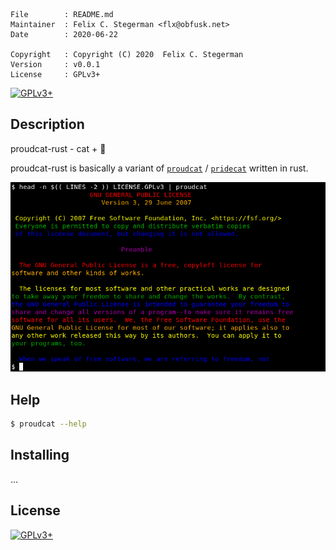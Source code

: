 <!-- {{{1 -->

    File        : README.md
    Maintainer  : Felix C. Stegerman <flx@obfusk.net>
    Date        : 2020-06-22

    Copyright   : Copyright (C) 2020  Felix C. Stegerman
    Version     : v0.0.1
    License     : GPLv3+

<!-- }}}1 -->

[![GPLv3+](https://img.shields.io/badge/license-GPLv3+-blue.svg)](https://www.gnu.org/licenses/gpl-3.0.html)

## Description

proudcat-rust - cat + :rainbow:

proudcat-rust is basically a variant of
[`proudcat`](https://github.com/obfusk/proudcat) /
[`pridecat`](https://github.com/lunasorcery/pridecat)
written in rust.

![screenshot](screenshot.png)

## Help

```bash
$ proudcat --help
```

## Installing

...

## License

[![GPLv3+](https://www.gnu.org/graphics/gplv3-127x51.png)](https://www.gnu.org/licenses/gpl-3.0.html)

<!-- vim: set tw=70 sw=2 sts=2 et fdm=marker : -->
